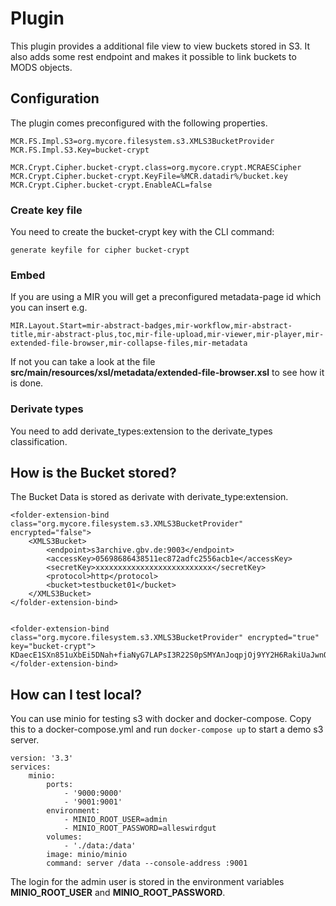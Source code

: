# Plugin
This plugin provides a additional file view to view buckets stored in S3. It also adds some rest endpoint and makes it possible to link buckets to MODS objects.

## Configuration

The plugin comes preconfigured with the following properties. 
```
MCR.FS.Impl.S3=org.mycore.filesystem.s3.XMLS3BucketProvider
MCR.FS.Impl.S3.Key=bucket-crypt

MCR.Crypt.Cipher.bucket-crypt.class=org.mycore.crypt.MCRAESCipher
MCR.Crypt.Cipher.bucket-crypt.KeyFile=%MCR.datadir%/bucket.key
MCR.Crypt.Cipher.bucket-crypt.EnableACL=false
```
### Create key file
You need to create the bucket-crypt key with the CLI command:
```
generate keyfile for cipher bucket-crypt
```
### Embed
If you are using a MIR you will get a preconfigured metadata-page id which you can insert e.g.
```
MIR.Layout.Start=mir-abstract-badges,mir-workflow,mir-abstract-title,mir-abstract-plus,toc,mir-file-upload,mir-viewer,mir-player,mir-extended-file-browser,mir-collapse-files,mir-metadata
```
If not you can take a look at the file **src/main/resources/xsl/metadata/extended-file-browser.xsl** to see how it is done.


### Derivate types
You need to add derivate_types:extension to the derivate_types classification.

## How is the Bucket stored?
The Bucket Data is stored as derivate with derivate_type:extension.
```
<folder-extension-bind class="org.mycore.filesystem.s3.XMLS3BucketProvider" encrypted="false">
    <XMLS3Bucket>
        <endpoint>s3archive.gbv.de:9003</endpoint>
        <accessKey>05698686438511ec872adfc2556acb1e</accessKey>
        <secretKey>xxxxxxxxxxxxxxxxxxxxxxxxxx</secretKey>
        <protocol>http</protocol>
        <bucket>testbucket01</bucket>
    </XMLS3Bucket>
</folder-extension-bind>


<folder-extension-bind class="org.mycore.filesystem.s3.XMLS3BucketProvider" encrypted="true" key="bucket-crypt">
KDaecE1SXn851uXbEi5DNah+fiaNyG7LAPsI3R22S0pSMYAnJoqpjOj9YY2H6RakiUaJwnOjpwheKa+TaNzYl3Ci6UcgtHy/CdiM4rgz9cWCSWjtGPPeUL2MU9CsaF8dEL4gCPOO10lBOyZzN11gVDUkMxMJGsqcy+WUcqLmJvPaudp/PSt5bMrBOijzqeuhjS2kz+2IF1p/wQfTM4TL7WlSlJEgRBJJDfIh3RBtbWxJ8F0g3iZqumzxX3ZL+dBST2F+lIZmwKDZL0taBosFIPH/rH4MbD1JcMM2iwKol76mNPIiuMDZcPZERrnz91wDlQqqI9STNOfMieTDbyH8wA==
</folder-extension-bind>
```
## How can I test local?
You can use minio for testing s3 with docker and docker-compose.
Copy this to a docker-compose.yml and run `docker-compose up` to start a demo s3 server.
```
version: '3.3'
services:
    minio:
        ports:
            - '9000:9000'
            - '9001:9001'
        environment:
            - MINIO_ROOT_USER=admin
            - MINIO_ROOT_PASSWORD=alleswirdgut
        volumes:
            - './data:/data'
        image: minio/minio
        command: server /data --console-address :9001

```

The login for the admin user is stored in the environment variables **MINIO_ROOT_USER** and **MINIO_ROOT_PASSWORD**.